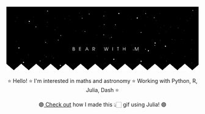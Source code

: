 ![banner_error](banner.gif "banner")


<p align="center">⭐ Hello! ⭐ I'm interested in maths and astronomy ⭐ Working with Python, R, Julia, Dash ⭐ </p> 

 <p align="center">🟣<a href="/banner_code.jl"> Check out<a/> how I made this 👆🏻 gif using Julia! 🟣 </p>
